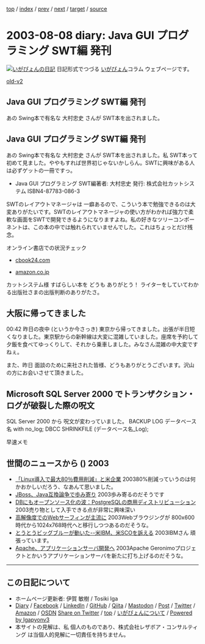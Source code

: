 [top](../index.html) 
 / [index](index.html) 
 / [prev](ig030806.html) 
 / [next](ig030809.html) 
 / [target](https://www.igapyon.jp/igapyon/diary/2003/ig030808.html) 
 / [source](https://github.com/igapyon/diary/blob/master/2003/ig030808.src.md) 

2003-08-08 diary: Java GUI プログラミング SWT編 発刊
=====================================================================================================
[![いがぴょんの日記](https://www.igapyon.jp/igapyon/diary/images/iga202308_128.jpg "いがぴょん")](https://www.igapyon.jp/igapyon/diary/memo/memoigapyon.html) 日記形式でつづる [いがぴょん](https://www.igapyon.jp/igapyon/diary/memo/memoigapyon.html)コラム ウェブページです。

[old-v2](ig030808-orig.html)

## Java GUI プログラミング SWT編 発刊

あの Swing本で有名な 大村忠史 さんが SWT本を出されました。


## Java GUI プログラミング SWT編 発刊

あの Swing本で有名な 大村忠史 さんが SWT本を出されました。私 SWT本って初めて見ました。ややもすれば世界初じゃないかしらん。SWTに興味がある人は必ずゲットの一冊ですっ。

* Java GUI プログラミング SWT編著者: 大村忠史
  発行: 株式会社カットシステム
  ISBN4-87783-086-3

SWTのレイアウトマネージャは 一癖あるので、こういう本で勉強できるのは大変ありがたいです。SWTのレイアウトマネージャの使い方がわかれば強力で柔軟な画面をSWTで開発できるようになりますよね。私の好きなツリーコンポーネントは、この本の中では触れられていませんでした。これはちょっとだけ残念。

オンライン書店での状況チェック

* [cbook24.com](http://www.cbook24.com/bm_detail.asp?sku=4877830863)
  
* [amazon.co.jp](http://www.amazon.co.jp/exec/obidos/ASIN/4877830863/hatena-22/ref%3Dnosim/250-0162369-6920232)

カットシステム様 すばらしい本を どうも ありがとう！ ライターをしていてわかる出版社さまの出版判断のありがたさ。

## 大阪に帰ってきました

00:42 昨日の夜中 (というか今さっき) 東京から帰ってきました。出張が半日短くなりました。東京駅からの新幹線は大変に混雑していました。座席を予約して夕飯を食べてゆっくりして、それから乗車しました。みなさん混雑の中大変ですねぇ。

また、昨日 面談のために来社された皆様、どうもありがとうございます。沢山の方にお会いさせて頂きました。

## Microsoft SQL Server 2000 でトランザクション・ログが破裂した際の呪文

SQL Server 2000 から 呪文が変わっていました。
BACKUP LOG データベース名 with no_log;
      DBCC SHRINKFILE (データベース名_Log); 

早速メモ

## 世間のニュースから () 2003

* [「Linux導入で最大80％費用削減」と米企業](http://www.zdnet.co.jp/news/0308/06/nebt_24.html)  200380%削減っていうのは何かおかしいだろう、なあんて思いました。
* [JBoss、Java互換論争で歩み寄り](http://www.zdnet.co.jp/news/0308/01/nebt_07.html)  2003歩み寄るのだそうです 
* [DBにもオープンソース化の波：PostgreSQLの商用ディストリビューション](http://japan.cnet.com/news/ent/story/0,2000047623,20060381,00.htm)  2003売り物として入手できる点が非常に興味深い 
* [高解像度でのWebサーフィンが主流に](http://www.zdnet.co.jp/news/0308/08/nebt_04.html)  2003Webブラウジングが 800x600時代から1024x768時代へと移行しつつあるのだそうな。
* [とうとうビッグブルーが動いた--米IBM、米SCOを訴える](http://japan.cnet.com/news/ent/story/0,2000047623,20060398,00.htm)  2003IBMさん 頑張っています。
* [Apache、アプリケーションサーバ開発へ](http://www.zdnet.co.jp/news/0308/08/nebt_08.html)  2003Apache Geronimoプロジェクトとかいうアプリケーションサーバを新たに打ち上げるのだそうな。


----------------------------------------------------------------------------------------------------

## この日記について

* ホームページ更新者: 伊賀 敏樹 / Tosiki Iga
* [Diary](https://www.igapyon.jp/igapyon/diary/) / [Facebook](https://www.facebook.com/igapyon) / [LinkedIn](https://www.linkedin.com/in/toshikiiga) / [GitHub](https://github.com/igapyon) / [Qiita](https://qiita.com/igapyon) / [Mastodon](https://social.vivaldi.net/@igapyon) / [Post](https://post.news/igapyon) / [Twitter](https://twitter.com/ToshikiIga) / [Amazon](https://www.amazon.co.jp/%E4%BC%8A%E8%B3%80-%E6%95%8F%E6%A8%B9/e/B004LTQWCQ) / [OSDN](https://ja.osdn.net/users/iga/)
[Share on Twitter](https://twitter.com/intent/tweet?hashtags=igapyon%2Cdiary%2C%E3%81%84%E3%81%8C%E3%81%B4%E3%82%87%E3%82%93&text=Java+GUI+%E3%83%97%E3%83%AD%E3%82%B0%E3%83%A9%E3%83%9F%E3%83%B3%E3%82%B0+SWT%E7%B7%A8+%E7%99%BA%E5%88%8A&url=https%3A%2F%2Fwww.igapyon.jp%2Figapyon%2Fdiary%2F2003%2Fig030808.html) / [top](../index.html) / [いがぴょんについて](https://www.igapyon.jp/igapyon/diary/memo/memoigapyon.html) / [Powered by Igapyonv3](https://github.com/igapyon/igapyonv3)
* 本サイトの見解は、私 個人のものであり、株式会社レザボア・コンサルティング は当個人的見解に一切責任を持ちません。 
